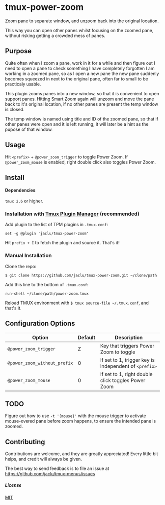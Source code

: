 # tmux-power-zoom

Zoom pane to separate window, and unzoom back into the original location.

This way you can open other panes whilst focusing on the zoomed pane, without risking getting a crowded mess of panes.

## Purpose

Quite often when I zoom a pane, work in it for a while and then figure out I need to open a pane to check something I have completely forgotten I am working in a zoomed pane, so as I open a new pane the new pane suddenly becomes squeezed in next to the original pane, often far to small to be practicaly usable.

This plugin zooms panes into a new window, so that it is convenient to open support panes. Hitting Smart Zoom again will unzoom and move the pane back to it's original location, if no other panes are present the temp window is closed.

The temp window is named using title and ID of the zoomed pane, so that if other panes were open and it is left running, it will later be a hint as the pupose of that window.

## Usage

Hit `<prefix>` + `@power_zoom_trigger` to toggle Power Zoom. If `@power_zoom_mouse` is enabled, right double click also toggles Power Zoom.

## Install

#### Dependencies

`tmux 2.6` or higher.

### Installation with [Tmux Plugin Manager](https://github.com/tmux-plugins/tpm) (recommended)

Add plugin to the list of TPM plugins in `.tmux.conf`:

    set -g @plugin 'jaclu/tmux-power-zoom'

Hit `prefix + I` to fetch the plugin and source it. That's it!

### Manual Installation

Clone the repo:

    $ git clone https://github.com/jaclu/tmux-power-zoom.git ~/clone/path

Add this line to the bottom of `.tmux.conf`:

    run-shell ~/clone/path/power-zoom.tmux

Reload TMUX environment with `$ tmux source-file ~/.tmux.conf`, and that's it.

## Configuration Options

| Option                       | Default | Description                                           |
| ---------------------------- | ------- | ----------------------------------------------------- |
| `@power_zoom_trigger`        | Z       | Key that triggers Power Zoom to toggle                |
| `@power_zoom_without_prefix` | 0       | If set to 1, trigger key is independent of `<prefix>` |
| `@power_zoom_mouse`          | 0       | If set to 1, right double click toggles Power Zoom    |

## TODO

Figure out how to use `-t '{mouse}'` with the mouse trigger to activate mouse-overed pane before zoom happens, to ensure the intended pane is zoomed.

## Contributing

Contributions are welcome, and they are greatly appreciated! Every little bit helps, and credit will always be given.

The best way to send feedback is to file an issue at https://github.com/jaclu/tmux-menus/issues

##### License

[MIT](LICENSE.md)
